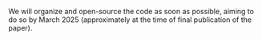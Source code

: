 We will organize and open-source the code as soon as possible, aiming to do so by March 2025 (approximately at the time of final publication of the paper).
